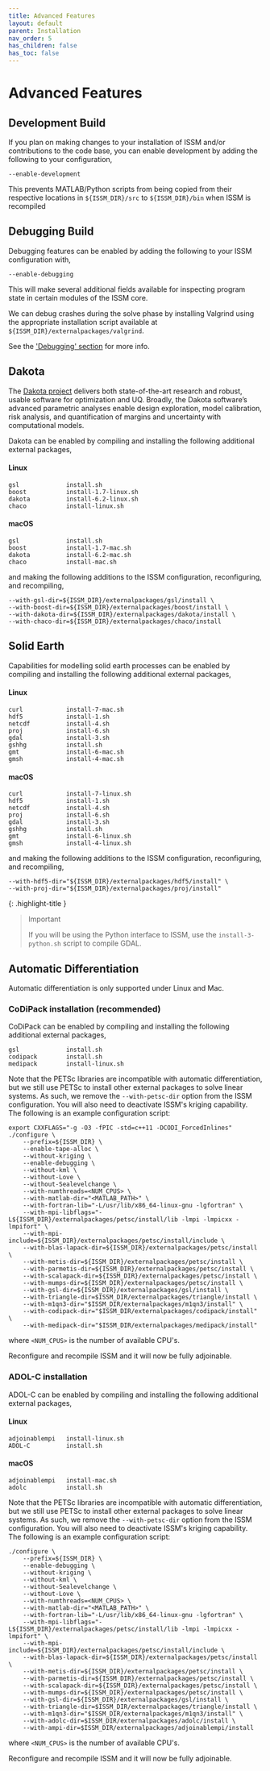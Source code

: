 ```yaml
---
title: Advanced Features
layout: default
parent: Installation
nav_order: 5
has_children: false
has_toc: false
---
```


# Advanced Features
## Development Build
If you plan on making changes to your installation of ISSM and/or contributions to the code base, you can enable development by adding the following to your configuration,
````
--enable-development
````
This prevents MATLAB/Python scripts from being copied from their respective locations in `${ISSM_DIR}/src` to `${ISSM_DIR}/bin` when ISSM is recompiled

## Debugging Build
Debugging features can be enabled by adding the following to your ISSM configuration with,
````
--enable-debugging
````
This will make several additional fields available for inspecting program state in certain modules of the ISSM core.

We can debug crashes during the solve phase by installing Valgrind using the appropriate installation script available at `${ISSM_DIR}/externalpackages/valgrind`.

See the 
<a href="../troubleshooting/debugging" target="_top">'Debugging' section</a>
for more info.

## Dakota
The <a href="https://dakota.sandia.gov/" target="_blank">Dakota project</a> delivers both state-of-the-art research and robust, usable software for optimization and UQ. Broadly, the Dakota software’s advanced parametric analyses enable design exploration, model calibration, risk analysis, and quantification of margins and uncertainty with computational models.

Dakota can be enabled by compiling and installing the following additional external packages,

#### Linux
````
gsl				install.sh
boost			install-1.7-linux.sh
dakota			install-6.2-linux.sh
chaco			install-linux.sh
````

#### macOS
````
gsl				install.sh
boost			install-1.7-mac.sh
dakota			install-6.2-mac.sh
chaco			install-mac.sh
````

and making the following additions to the ISSM configuration, reconfiguring, and recompiling,

````
--with-gsl-dir=${ISSM_DIR}/externalpackages/gsl/install \
--with-boost-dir=${ISSM_DIR}/externalpackages/boost/install \
--with-dakota-dir=${ISSM_DIR}/externalpackages/dakota/install \
--with-chaco-dir=${ISSM_DIR}/externalpackages/chaco/install
````

## Solid Earth
Capabilities for modelling solid earth processes can be enabled by compiling and installing the following additional external packages,

#### Linux
````
curl			install-7-mac.sh
hdf5			install-1.sh
netcdf			install-4.sh
proj			install-6.sh
gdal			install-3.sh
gshhg			install.sh
gmt				install-6-mac.sh
gmsh			install-4-mac.sh
````

#### macOS
````
curl			install-7-linux.sh
hdf5			install-1.sh
netcdf			install-4.sh
proj			install-6.sh
gdal			install-3.sh
gshhg			install.sh
gmt				install-6-linux.sh
gmsh			install-4-linux.sh
````

and making the following additions to the ISSM configuration, reconfiguring, and recompiling,

````
--with-hdf5-dir="${ISSM_DIR}/externalpackages/hdf5/install" \
--with-proj-dir="${ISSM_DIR}/externalpackages/proj/install"
````

{: .highlight-title }
> Important
>
> If you will be using the Python interface to ISSM, use the `install-3-python.sh` script to compile GDAL.

## Automatic Differentiation
Automatic differentiation is only supported under Linux and Mac. 

### CoDiPack installation (recommended)
CoDiPack can be enabled by compiling and installing the following additional external packages,

````
gsl				install.sh
codipack		install.sh
medipack		install-linux.sh
````

Note that the PETSc libraries are incompatible with automatic differentiation, but we still use PETSc to install other external packages to solve linear systems. As such, we remove the `--with-petsc-dir` option from the ISSM configuration. You will also need to deactivate
ISSM's kriging capability. The following is an example configuration script:

````
export CXXFLAGS="-g -O3 -fPIC -std=c++11 -DCODI_ForcedInlines"
./configure \
	--prefix=${ISSM_DIR} \
	--enable-tape-alloc \
	--without-kriging \
	--enable-debugging \
	--without-kml \
	--without-Love \
	--without-Sealevelchange \
	--with-numthreads=<NUM_CPUS> \
	--with-matlab-dir="<MATLAB_PATH>" \
	--with-fortran-lib="-L/usr/lib/x86_64-linux-gnu -lgfortran" \
	--with-mpi-libflags="-L${ISSM_DIR}/externalpackages/petsc/install/lib -lmpi -lmpicxx -lmpifort" \
	--with-mpi-include=${ISSM_DIR}/externalpackages/petsc/install/include \
	--with-blas-lapack-dir=${ISSM_DIR}/externalpackages/petsc/install \
	--with-metis-dir=${ISSM_DIR}/externalpackages/petsc/install \
	--with-parmetis-dir=${ISSM_DIR}/externalpackages/petsc/install \
	--with-scalapack-dir=${ISSM_DIR}/externalpackages/petsc/install \
	--with-mumps-dir=${ISSM_DIR}/externalpackages/petsc/install \
	--with-gsl-dir=${ISSM_DIR}/externalpackages/gsl/install \
	--with-triangle-dir=$ISSM_DIR/externalpackages/triangle/install \
	--with-m1qn3-dir="$ISSM_DIR/externalpackages/m1qn3/install" \
	--with-codipack-dir="$ISSM_DIR/externalpackages/codipack/install" \
	--with-medipack-dir="$ISSM_DIR/externalpackages/medipack/install"
````

where `<NUM_CPUS>` is the number of available CPU's.

Reconfigure and recompile ISSM and it will now be fully adjoinable.

### ADOL-C installation
ADOL-C can be enabled by compiling and installing the following additional external packages,

#### Linux
````
adjoinablempi	install-linux.sh
ADOL-C			install.sh
````

#### macOS
````
adjoinablempi	install-mac.sh
adolc			install.sh
````

Note that the PETSc libraries are incompatible with automatic differentiation, but we still use PETSc to install other external packages to solve linear systems. As such, we remove the `--with-petsc-dir` option from the ISSM configuration. You will also need to deactivate
ISSM's kriging capability. The following is an example configuration script:

````
./configure \
	--prefix=${ISSM_DIR} \
	--enable-debugging \
	--without-kriging \
	--without-kml \
	--without-Sealevelchange \
	--without-Love \
	--with-numthreads=<NUM_CPUS> \
	--with-matlab-dir="<MATLAB_PATH>" \
	--with-fortran-lib="-L/usr/lib/x86_64-linux-gnu -lgfortran" \
	--with-mpi-libflags="-L${ISSM_DIR}/externalpackages/petsc/install/lib -lmpi -lmpicxx -lmpifort" \
	--with-mpi-include=${ISSM_DIR}/externalpackages/petsc/install/include \
	--with-blas-lapack-dir=${ISSM_DIR}/externalpackages/petsc/install \
	--with-metis-dir=${ISSM_DIR}/externalpackages/petsc/install \
	--with-parmetis-dir=${ISSM_DIR}/externalpackages/petsc/install \
	--with-scalapack-dir=${ISSM_DIR}/externalpackages/petsc/install \
	--with-mumps-dir=${ISSM_DIR}/externalpackages/petsc/install \
	--with-gsl-dir=${ISSM_DIR}/externalpackages/gsl/install \
	--with-triangle-dir=$ISSM_DIR/externalpackages/triangle/install \
	--with-m1qn3-dir="$ISSM_DIR/externalpackages/m1qn3/install" \
	--with-adolc-dir=$ISSM_DIR/externalpackages/adolc/install \
	--with-ampi-dir=$ISSM_DIR/externalpackages/adjoinablempi/install
````

where `<NUM_CPUS>` is the number of available CPU's.

Reconfigure and recompile ISSM and it will now be fully adjoinable.

